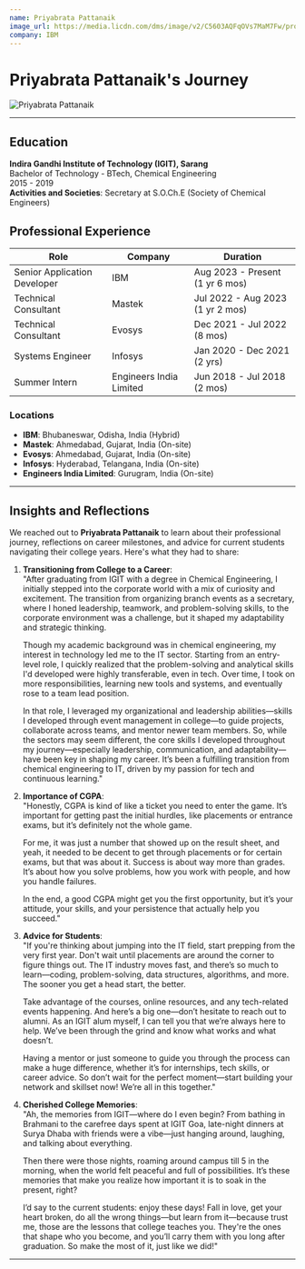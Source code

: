 ```yaml
---
name: Priyabrata Pattanaik
image_url: https://media.licdn.com/dms/image/v2/C5603AQFqOVs7MaM7Fw/profile-displayphoto-shrink_800_800/profile-displayphoto-shrink_800_800/0/1605205014036?e=1743638400&v=beta&t=tPsDQ8gBZ0HoFdwn8_fQUD0OUVkNuGNNImg8yvCAQSM
company: IBM
---
```


# Priyabrata Pattanaik's Journey  

![Priyabrata Pattanaik](https://media.licdn.com/dms/image/v2/C5603AQFqOVs7MaM7Fw/profile-displayphoto-shrink_800_800/profile-displayphoto-shrink_800_800/0/1605205014036?e=1743638400&v=beta&t=tPsDQ8gBZ0HoFdwn8_fQUD0OUVkNuGNNImg8yvCAQSM)  

---


## Education  
**Indira Gandhi Institute of Technology (IGIT), Sarang**  
Bachelor of Technology - BTech, Chemical Engineering  
2015 - 2019  
**Activities and Societies**: Secretary at S.O.Ch.E (Society of Chemical Engineers)  

## Professional Experience  
| Role                     | Company                      | Duration                      |  
|--------------------------|------------------------------|-------------------------------|  
| Senior Application Developer | IBM                       | Aug 2023 - Present (1 yr 6 mos)  |  
| Technical Consultant     | Mastek                      | Jul 2022 - Aug 2023 (1 yr 2 mos) |  
| Technical Consultant     | Evosys                      | Dec 2021 - Jul 2022 (8 mos)      |  
| Systems Engineer         | Infosys                     | Jan 2020 - Dec 2021 (2 yrs)      |  
| Summer Intern            | Engineers India Limited     | Jun 2018 - Jul 2018 (2 mos)      |  

### Locations  
- **IBM**: Bhubaneswar, Odisha, India (Hybrid)  
- **Mastek**: Ahmedabad, Gujarat, India (On-site)  
- **Evosys**: Ahmedabad, Gujarat, India (On-site)  
- **Infosys**: Hyderabad, Telangana, India (On-site)  
- **Engineers India Limited**: Gurugram, India (On-site)  

---  

## Insights and Reflections  

We reached out to **Priyabrata Pattanaik** to learn about their professional journey, reflections on career milestones, and advice for current students navigating their college years. Here's what they had to share:  

1. **Transitioning from College to a Career**:  
   "After graduating from IGIT with a degree in Chemical Engineering, I initially stepped into the corporate world with a mix of curiosity and excitement. The transition from organizing branch events as a secretary, where I honed leadership, teamwork, and problem-solving skills, to the corporate environment was a challenge, but it shaped my adaptability and strategic thinking.  

   Though my academic background was in chemical engineering, my interest in technology led me to the IT sector. Starting from an entry-level role, I quickly realized that the problem-solving and analytical skills I'd developed were highly transferable, even in tech. Over time, I took on more responsibilities, learning new tools and systems, and eventually rose to a team lead position.  

   In that role, I leveraged my organizational and leadership abilities—skills I developed through event management in college—to guide projects, collaborate across teams, and mentor newer team members. So, while the sectors may seem different, the core skills I developed throughout my journey—especially leadership, communication, and adaptability—have been key in shaping my career. It’s been a fulfilling transition from chemical engineering to IT, driven by my passion for tech and continuous learning."  

2. **Importance of CGPA**:  
   "Honestly, CGPA is kind of like a ticket you need to enter the game. It’s important for getting past the initial hurdles, like placements or entrance exams, but it’s definitely not the whole game.  

   For me, it was just a number that showed up on the result sheet, and yeah, it needed to be decent to get through placements or for certain exams, but that was about it. Success is about way more than grades. It’s about how you solve problems, how you work with people, and how you handle failures.  

   In the end, a good CGPA might get you the first opportunity, but it’s your attitude, your skills, and your persistence that actually help you succeed."  

3. **Advice for Students**:  
   "If you're thinking about jumping into the IT field, start prepping from the very first year. Don't wait until placements are around the corner to figure things out. The IT industry moves fast, and there’s so much to learn—coding, problem-solving, data structures, algorithms, and more. The sooner you get a head start, the better.  

   Take advantage of the courses, online resources, and any tech-related events happening. And here’s a big one—don’t hesitate to reach out to alumni. As an IGIT alum myself, I can tell you that we’re always here to help. We’ve been through the grind and know what works and what doesn’t.  

   Having a mentor or just someone to guide you through the process can make a huge difference, whether it’s for internships, tech skills, or career advice. So don’t wait for the perfect moment—start building your network and skillset now! We’re all in this together."  

4. **Cherished College Memories**:  
   "Ah, the memories from IGIT—where do I even begin? From bathing in Brahmani to the carefree days spent at IGIT Goa, late-night dinners at Surya Dhaba with friends were a vibe—just hanging around, laughing, and talking about everything.  

   Then there were those nights, roaming around campus till 5 in the morning, when the world felt peaceful and full of possibilities. It’s these memories that make you realize how important it is to soak in the present, right?  

   I’d say to the current students: enjoy these days! Fall in love, get your heart broken, do all the wrong things—but learn from it—because trust me, those are the lessons that college teaches you. They're the ones that shape who you become, and you’ll carry them with you long after graduation. So make the most of it, just like we did!"  


--- 

